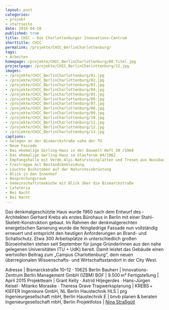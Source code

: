 ```yaml
---
layout: post
categories:
- projekt
- startseite
date: 2016-04-28
published: true
title: CHIC – Das Charlottenburger Innovations-Centrum
shorttitle: CHIC
permalink: /projekte/CHIC_BerlinCharlottenburg/
tags: 
- Arbeiten
homepage: /projekte/CHIC_BerlinCharlottenburg/00_Titel.jpg
projectpage: /projekte/CHIC_BerlinCharlottenburg/12.jpg
images:
- /projekte/CHIC_BerlinCharlottenburg/01.jpg
- /projekte/CHIC_BerlinCharlottenburg/02.jpg
- /projekte/CHIC_BerlinCharlottenburg/03.jpg
- /projekte/CHIC_BerlinCharlottenburg/04.jpg
- /projekte/CHIC_BerlinCharlottenburg/05.jpg
- /projekte/CHIC_BerlinCharlottenburg/06.jpg
- /projekte/CHIC_BerlinCharlottenburg/07.jpg
- /projekte/CHIC_BerlinCharlottenburg/08.jpg
- /projekte/CHIC_BerlinCharlottenburg/09.jpg
- /projekte/CHIC_BerlinCharlottenburg/10.jpg
- /projekte/CHIC_BerlinCharlottenburg/11.jpg
- /projekte/CHIC_BerlinCharlottenburg/12.jpg
- /projekte/CHIC_BerlinCharlottenburg/13.jpg
captions:
- Gelegen an der Bismarckstraße nahe der TU
- Neue Fassade
- Das ehemalige Gerling-Haus in der Bauwelt Heft 30 /1960
- Das ehemalige Gerling-Haus im Glasforum 04/1962
- Empfangshalle mit Verde-Alpi-Natursteinplatten und Tresen aus Nussbaum.
- Freitreppe mit Bestandsbekleidung
- Leuchte Buchstaben auf der Natursteinbrüstung
- Blick in den Innenhof
- Besprechungsraum
- Gemeinschaftsteeküche mit Blick über die Bismarckstraße
- Cafeteria
- Bei Nacht
- Bei Nacht
---
```

Das denkmalgeschützte Haus wurde 1960 nach dem Entwurf des ­Architekten Gerhard Krebs als erstes Bürohaus in Berlin mit einer Stahl-Skelett-Konstruktion gebaut. Im Rahmen der denkmal­gerechten energetischen Sanierung wurde die feingliedrige Fassade nun vollständig erneuert und entspricht den heutigen Anforderungen an Brand- und Schallschutz. Etwa 300 Arbeits­plätze in unterschiedlich großen Büroeinheiten stehen seit September für junge GründerInnen aus den nahe gelegenen Universitäten (TU + UdK) bereit. Damit leistet das Gebäude einen wertvollen Beitrag zum „Campus Charlottenburg“, dem neuen überregionalen Wissenschafts- und Wirtschaftsstandort in der City West.

Adresse				|	Bismarckstraße 10–12 · 10625 Berlin
Bauherr				|	Innovations-Zentrum Berlin Management GmbH (IZBM)
BGF					|	9.500 m²
Fertigstellung		|	April 2015
Projektteam			|	Grant Kelly · Astrid Hiljegerdes · Hans-Jürgen Keisel · Milanko Moraske · Theresa Grave
Tragwerksplanung	|	KREBS + KIEFER Ingenieure GmbH, NL Berlin
Haustechnik HLS		|	prg Ingenieurgesellschaft mbH, Berlin
Haustechnik E		|	bnvb planen & beraten Ingenieurgesellschaft mbH, Berlin
Projektfotos		|	[Nina Straßgütl](http://www.ninastrg.de/)